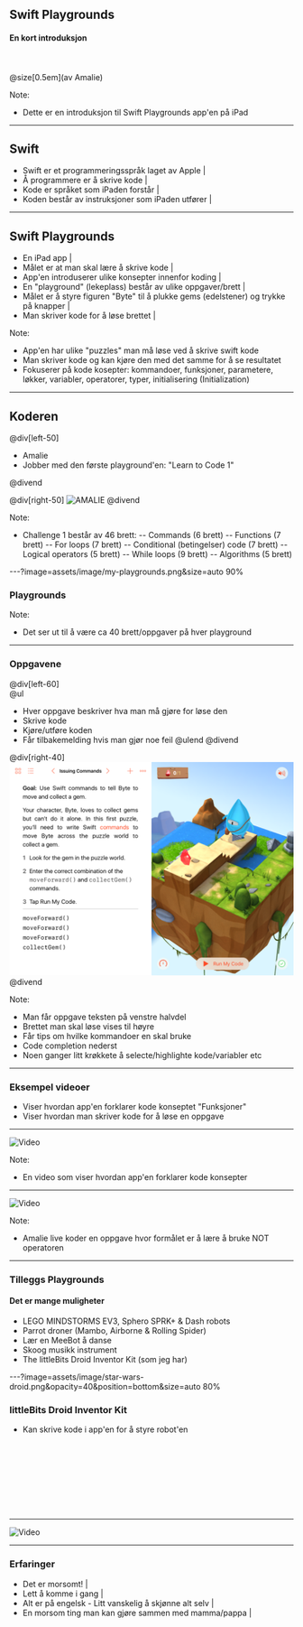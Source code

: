 ## Swift Playgrounds

#### En kort introduksjon
<br>
<br>
@size[0.5em](av Amalie)

Note:
- Dette er en introduksjon til Swift Playgrounds app'en på iPad

---

## Swift

- Swift er et programmeringsspråk laget av Apple |
- Å programmere er å skrive kode |
- Kode er språket som iPaden forstår |
- Koden består av instruksjoner som iPaden utfører |

---

## Swift Playgrounds

- En iPad app |
- Målet er at man skal lære å skrive kode |
- App'en introduserer ulike konsepter innenfor koding |
- En "playground" (lekeplass) består av ulike oppgaver/brett |
- Målet er å styre figuren "Byte" til å plukke gems (edelstener) og trykke på knapper |
- Man skriver kode for å løse brettet |

Note:
- App'en har ulike "puzzles" man må løse ved å skrive swift kode
- Man skriver kode og kan kjøre den med det samme for å se resultatet
- Fokuserer på kode kosepter: kommandoer, funksjoner, parametere, løkker, variabler, operatorer, typer, initialisering (Initialization)

---

## Koderen

@div[left-50]
<br>
<ul>
<li>Amalie
<li>Jobber med den første playground'en: "Learn to Code 1"
</ul>
@divend

@div[right-50]
![AMALIE](assets/image/amalie-coding.jpg)
@divend

Note:
- Challenge 1 består av 46 brett:
-- Commands (6 brett)
-- Functions (7 brett)
-- For loops (7 brett)
-- Conditional (betingelser) code (7 brett)
-- Logical operators (5 brett)
-- While loops (9 brett)
-- Algorithms (5 brett)

---?image=assets/image/my-playgrounds.png&size=auto 90%

### Playgrounds

Note:
- Det ser ut til å være ca 40 brett/oppgaver på hver playground

---

### Oppgavene

@div[left-60]
<br>
@ul
- Hver oppgave beskriver hva man må gjøre for løse den
- Skrive kode
- Kjøre/utføre koden
- Får tilbakemelding hvis man gjør noe feil
@ulend
@divend

@div[right-40]
![PUZZLE](assets/image/swift-screendump-1.png)
@divend

Note:
- Man får oppgave teksten på venstre halvdel
- Brettet man skal løse vises til høyre
- Får tips om hvilke kommandoer en skal bruke
- Code completion nederst
- Noen ganger litt krøkkete å selecte/highlighte kode/variabler etc

---

### Eksempel videoer

- Viser hvordan app'en forklarer kode konseptet "Funksjoner"
- Viser hvordan man skriver kode for å løse en oppgave

---

![Video](https://www.youtube.com/embed/uKIxWfVBcMU)

Note:
- En video som viser hvordan app'en forklarer kode konsepter

---

![Video](https://www.youtube.com/embed/cjCc070rqoY)

Note:
- Amalie live koder en oppgave hvor formålet er å lære å bruke NOT operatoren

---

### Tilleggs Playgrounds

#### Det er mange muligheter

- LEGO MINDSTORMS EV3, Sphero SPRK+ & Dash  robots
- Parrot droner (Mambo, Airborne & Rolling Spider)
- Lær en MeeBot å danse
- Skoog musikk instrument
- The littleBits Droid Inventor Kit (som jeg har)

---?image=assets/image/star-wars-droid.png&opacity=40&position=bottom&size=auto 80%

### littleBits Droid Inventor Kit

- Kan skrive kode i app'en for å styre robot'en
<br><br><br>
<br><br><br>
<br><br><br>
---

![Video](https://www.youtube.com/embed/NWc3Fdkwr90)

---

### Erfaringer

- Det er morsomt! |
- Lett å komme i gang |
- Alt er på engelsk - Litt vanskelig å skjønne alt selv |
- En morsom ting man kan gjøre sammen med mamma/pappa |
